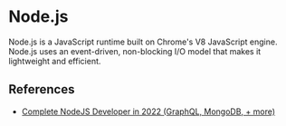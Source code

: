 # Node.js

Node.js is a JavaScript runtime built on Chrome's V8 JavaScript engine. Node.js uses an event-driven, non-blocking I/O model that makes it lightweight and efficient.

## References

- [Complete NodeJS Developer in 2022 (GraphQL, MongoDB, + more)](https://www.udemy.com/course/complete-nodejs-developer-zero-to-mastery/)
